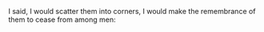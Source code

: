 I said, I would scatter them into corners, I would make the remembrance of them to cease from among men:

